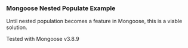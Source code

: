 ### Mongoose Nested Populate Example

Until nested population becomes a feature in Mongoose, this is a viable solution.

Tested with Mongoose v3.8.9
